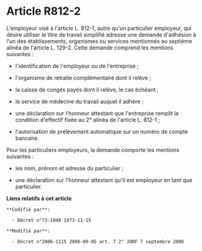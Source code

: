 # Article R812-2

L'employeur visé à l'article L. 812-1, autre qu'un particulier employeur, qui désire utiliser le titre de travail simplifié
adresse une demande d'adhésion à l'un des établissements, organismes ou services mentionnés au septième alinéa de l'article
L. 129-2. Cette demande comprend les mentions suivantes :

- l'identification de l'employeur ou de l'entreprise ;

- l'organisme de retraite complémentaire dont il relève ;

- la caisse de congés payés dont il relève, le cas échéant ;

- le service de médecine du travail auquel il adhère ;

- une déclaration sur l'honneur attestant que l'entreprise remplit la condition d'effectif fixée au 2° alinéa de l'article L.
812-1 ;

- l'autorisation de prélèvement automatique sur un numéro de compte bancaire.

Pour les particuliers employeurs, la demande comporte les mentions suivantes :

- les nom, prénom et adresse du particulier ;

- une déclaration sur l'honneur attestant qu'il est employeur en tant que particulier.

**Liens relatifs à cet article**

	**Codifié par**:

	  - Décret n°73-1048 1973-11-15

	**Modifié par**:

	  - Décret n°2006-1115 2006-09-05 art. 7 2° JORF 7 septembre 2006
